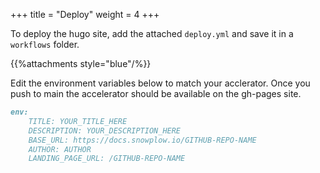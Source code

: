 +++
title = "Deploy"
weight = 4
+++

To deploy the hugo site, add the attached `deploy.yml` and save it in a `workflows` folder. 

{{%attachments style="blue"/%}}

Edit the environment variables below to match your acclerator. Once you push to main the accelerator should be available on the gh-pages site.

```markdown
env:
    TITLE: YOUR_TITLE_HERE
    DESCRIPTION: YOUR_DESCRIPTION_HERE
    BASE_URL: https://docs.snowplow.io/GITHUB-REPO-NAME
    AUTHOR: AUTHOR
    LANDING_PAGE_URL: /GITHUB-REPO-NAME
```

